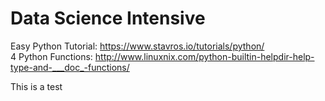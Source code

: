 # Data Science Intensive

Easy Python Tutorial: https://www.stavros.io/tutorials/python/ <br />
4 Python Functions: http://www.linuxnix.com/python-builtin-helpdir-help-type-and-___doc_-functions/

This is a test